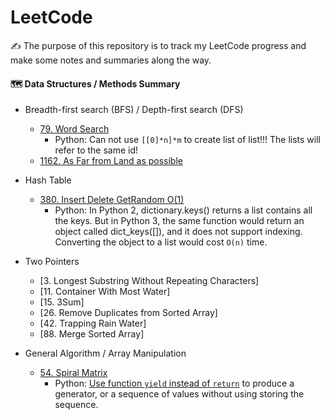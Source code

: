 # LeetCode
:writing_hand: The purpose of this repository is to track my LeetCode progress and make some notes and summaries along the way.


#### :world_map: Data Structures / Methods Summary
- Breadth-first search (BFS) / Depth-first search (DFS)
  - [79. Word Search](79_word_search_v2.py)
    - Python: Can not use `[[0]*n]*m` to create list of list!!! The lists will refer to the same id!
  - [1162. As Far from Land as possible](1162_As_Far_from_Land_as_Possible.py)

- Hash Table
  - [380. Insert Delete GetRandom O(1)](380_insert_delete_getrandom.py)
    - Python: In Python 2, dictionary.keys() returns a list contains all the keys. But in Python 3, the same function would return an object called dict_keys([]), and it does not support indexing. Converting the object to a list would cost `O(n)` time.

- Two Pointers
  - [3. Longest Substring Without Repeating Characters]
  - [11. Container With Most Water]
  - [15. 3Sum]
  - [26. Remove Duplicates from Sorted Array]
  - [42. Trapping Rain Water]
  - [88. Merge Sorted Array]

- General Algorithm / Array Manipulation
  - [54. Spiral Matrix](54_spiral_matrix.py)
    - Python: [Use function `yield` instead of `return`](https://www.geeksforgeeks.org/use-yield-keyword-instead-return-keyword-python/) to produce a generator, or a sequence of values without using storing the sequence.

